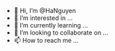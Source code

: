 - 👋 Hi, I’m @HaNguyen
- 👀 I’m interested in ...
- 🌱 I’m currently learning ...
- 💞️ I’m looking to collaborate on ...
- 📫 How to reach me ...

<!---
vinadaily/vinadaily is a ✨ special ✨ repository because its `README.md` (this file) appears on your GitHub profile.
You can click the Preview link to take a look at your changes.
--->
